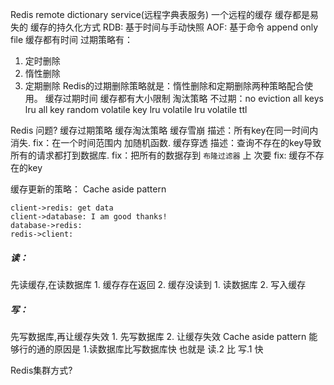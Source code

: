 Redis remote dictionary service(远程字典表服务)
一个远程的缓存
缓存都是易失的
缓存的持久化方式
RDB: 基于时间与手动快照
AOF: 基于命令 append only file
缓存都有时间
过期策略有：
1. 定时删除
2. 惰性删除
3. 定期删除
Redis的过期删除策略就是：惰性删除和定期删除两种策略配合使用。
缓存过期时间
缓存都有大小限制
淘汰策略
不过期：no eviction
all keys lru
all key random
volatile key lru 
volatile lru
volatile ttl 

Redis 问题?
缓存过期策略
缓存淘汰策略
缓存雪崩
描述：所有key在同一时间内消失.
fix：在一个时间范围内 加随机函数.
缓存穿透
描述：查询不存在的key导致所有的请求都打到数据库.
fix：把所有的数据存到 `布隆过滤器` 上
次要 fix: 缓存不存在的key

缓存更新的策略：
Cache aside pattern

```sequence
client->redis: get data
client->database: I am good thanks!
database->redis: 
redis->client:
```
##### 读：
先读缓存,在读数据库
    1. 缓存存在返回 
    2. 缓存没读到
        1. 读数据库
        2. 写入缓存
##### 写：
先写数据库,再让缓存失效
    1. 先写数据库
    2. 让缓存失效
Cache aside pattern
能够行的通的原因是
    1.读数据库比写数据库快
    也就是 
    读.2
    比
    写.1
    快
    
    
Redis集群方式?